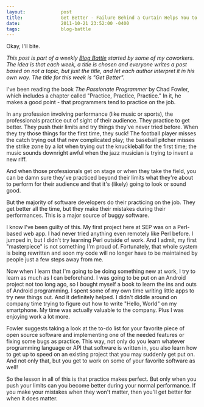 ```yaml
---
layout:             post
title:              Get Better - Failure Behind a Curtain Helps You to Shine in the Spotlight
date:               2011-10-21 23:52:00 -0400
tags:               blog-battle
---
```


Okay, I'll bite.

*This post is part of a weekly [Blog Battle](http://swanson.github.com/blog/2011/10/13/sep-blog-off.html) started by some of my coworkers. The idea is that each week, a title is chosen and everyone writes a post based on not a topic, but just the title, and let each author interpret it in his own way. The title for this week is "Get Better".*

I've been reading the book *The Passionate Programmer* by Chad Fowler, which includes a chapter called "Practice, Practice, Practice." In it, he makes a good point - that programmers tend to practice on the job.

In any profession involving performance (like music or sports), the professionals practice out of sight of their audience. They practice to get better. They push their limits and try things they've never tried before. When they try those things for the first time, they suck! The football player misses the catch trying out that new complicated play; the baseball pitcher misses the strike zone by a lot when trying out the knuckleball for the first time; the music sounds downright awful when the jazz musician is trying to invent a new riff.

And when those professionals get on stage or when they take the field, you can be damn sure they've practiced beyond their limits what they're about to perform for their audience and that it's (likely) going to look or sound good.

But the majority of software developers do their practicing on the job. They get better all the time, but they make their mistakes during their performances. This is a major source of buggy software.

I know I've been guilty of this. My first project here at SEP was on a Perl-based web app. I had never tried anything even remotely like Perl before. I jumped in, but I didn't try learning Perl outside of work. And I admit, my first "masterpiece" is not something I'm proud of. Fortunately, that whole system is being rewritten and soon my code will no longer have to be maintained by people just a few steps away from me.

Now when I learn that I'm going to be doing something new at work, I try to learn as much as I can beforehand. I was going to be put on an Android project not too long ago, so I bought myself a book to learn the ins and outs of Android programming. I spent some of my own time writing little apps to try new things out. And it definitely helped. I didn't diddle around on company time trying to figure out how to write "Hello, World" on my smartphone. My time was actually valuable to the company. Plus I was enjoying work a lot more.

Fowler suggests taking a look at the to-do list for your favorite piece of open source software and implementing one of the needed features or fixing some bugs as practice. This way, not only do you learn whatever programming language or API that software is written in, you also learn how to get up to speed on an existing project that you may suddenly get put on. And not only that, but you get to work on some of your favorite software as well!

So the lesson in all of this is that practice makes perfect. But only when you push your limits can you become better during your normal performance. If you make your mistakes when they won't matter, then you'll get better for when it does matter.
